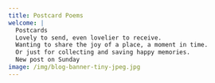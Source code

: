 ```yaml
---
title: Postcard Poems
welcome: |
  Postcards
  Lovely to send, even lovelier to receive.
  Wanting to share the joy of a place, a moment in time.
  Or just for collecting and saving happy memories.
  New post on Sunday
image: /img/blog-banner-tiny-jpeg.jpg
---
```

